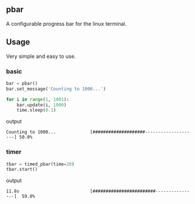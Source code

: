 ## pbar
A configurable progress bar for the linux terminal.

## Usage 
Very simple and easy to use.

### basic
```python
bar = pbar()
bar.set_message('Counting to 1000...')

for i in range(1, 1001):
    bar.update(i, 1000)
    time.sleep(0.1)
```

output
```
Counting to 1000...             [####################--------------------] 50.0%
```

### timer
```python
tbar = timed_pbar(time=20)
tbar.start()
```

output
```
11.8s                           [########################----------------]  59.0%
```
